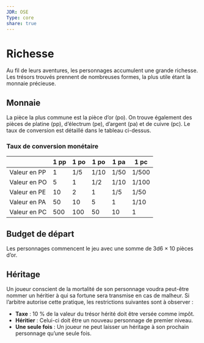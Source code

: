 ```yaml
---
JDR: OSE
Type: core
share: true
---
```

# Richesse
Au fil de leurs aventures, les personnages accumulent une grande richesse. Les trésors trouvés prennent de nombreuses formes, la plus utile étant la monnaie précieuse.

## Monnaie
La pièce la plus commune est la pièce d’or (po). On trouve également des pièces de platine (pp), d’électrum (pe), d’argent (pa) et de cuivre (pc). Le taux de conversion est détaillé dans le tableau ci-dessus.

### Taux de conversion monétaire

|              | 1 pp | 1 po | 1 po | 1 pa | 1 pc  |
| ------------ | ---- | ---- | ---- | ---- | ----- |
| Valeur en PP | 1    | 1/5  | 1/10 | 1/50 | 1/500 |
| Valeur en PO | 5    | 1    | 1/2  | 1/10 | 1/100 |
| Valeur en PE | 10   | 2    | 1    | 1/5  | 1/50  |
| Valeur en PA | 50   | 10   | 5    | 1    | 1/10  |
| Valeur en PC             | 500     | 100     | 50     | 10     | 1      |

## Budget de départ
Les personnages commencent le jeu avec une somme de 3d6 × 10 pièces d’or.

## Héritage
Un joueur conscient de la mortalité de son personnage voudra peut-être nommer un héritier à qui sa fortune sera transmise en cas de malheur. Si l’arbitre autorise cette pratique, les restrictions suivantes sont à observer :

- **Taxe** : 10 % de la valeur du trésor hérité doit être versée comme impôt.
- **Héritier** : Celui-ci doit être un nouveau personnage de premier niveau.
- **Une seule fois** : Un joueur ne peut laisser un héritage à son prochain personnage qu’une seule fois.